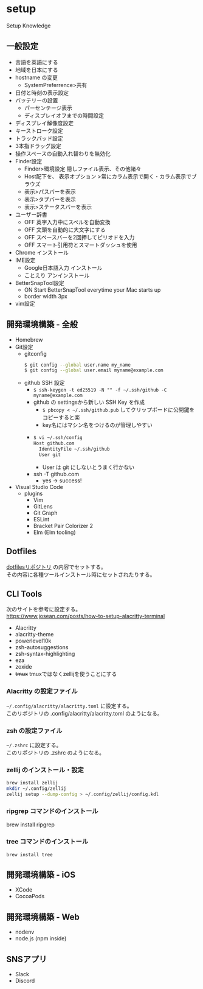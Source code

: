 # setup
Setup Knowledge

## 一般設定
- 言語を英語にする
- 地域を日本にする
- hostname の変更
  - SystemPreferrence>共有
- 日付と時刻の表示設定
- バッテリーの設置
  - パーセンテージ表示
  - ディスプレイオフまでの時間設定
- ディスプレイ解像度設定
- キーストローク設定
- トラックパッド設定
- 3本指ドラッグ設定
- 操作スペースの自動入れ替わりを無効化
- Finder設定
  - Finder>環境設定 隠しファイル表示、その他諸々
  - Host配下を、 表示オプション >常にカラム表示で開く・カラム表示でブラウズ
  - 表示>パスバーを表示
  - 表示>タブバーを表示
  - 表示>ステータスバーを表示
- ユーザー辞書
  - OFF 英字入力中にスペルを自動変換
  - OFF 文頭を自動的に大文字にする
  - OFF スペースバーを2回押してピリオドを入力
  - OFF スマート引用符とスマートダッシュを使用
- Chrome インストール
- IME設定
  - Google日本語入力 インストール
  - ことえり アンインストール
- BetterSnapTool設定
  - ON Start BetterSnapTool everytime your Mac starts up
  - border width 3px
- vim設定

## 開発環境構築 - 全般
- Homebrew
- Git設定
  - gitconfig
    ```sh
    $ git config --global user.name my_name
    $ git config --global user.email myname@example.com
    ```
  - github SSH 設定
    - `$ ssh-keygen -t ed25519 -N "" -f ~/.ssh/github -C myname@example.com`
    - github の settingsから新しい SSH Key を作成
      - `$ pbcopy < ~/.ssh/github.pub` してクリップボードに公開鍵をコピーすると楽
      - key名にはマシン名をつけるのが管理しやすい
    - ```sh
      $ vi ~/.ssh/config
      Host github.com
        IdentityFile ~/.ssh/github
        User git
      ```
      - User は git にしないとうまく行かない
    - ssh -T github.com
      - yes -> success!
- Visual Studio Code
  - plugins
    - Vim
    - GitLens
    - Git Graph
    - ESLint
    - Bracket Pair Colorizer 2
    - Elm (Elm tooling)

## Dotfiles
[dotfilesリポジトリ](https://github.com/hahnah/dotfiles) の内容でセットする。  
その内容に各種ツールインストール時にセットされたりする。

## CLI Tools
次のサイトを参考に設定する。  
https://www.josean.com/posts/how-to-setup-alacritty-terminal

- Alacritty
- alacritty-theme
- powerlevel10k
- zsh-autosuggestions
- zsh-syntax-highlighting
- eza
- zoxide
- ~~tmux~~ tmuxではなくzellijを使うことにする

### Alacritty の設定ファイル
`~/.config/alacritty/alacritty.toml` に設定する。  
このリポジトリの .config/alacritty/alacritty.toml のようになる。

### zsh の設定ファイル
`~/.zshrc` に設定する。  
このリポジトリの .zshrc のようになる。

### zellij のインストール・設定
```bash
brew install zellij
mkdir ~/.config/zellij
zellij setup --dump-config > ~/.config/zellij/config.kdl
```

### ripgrep コマンドのインストール
brew install ripgrep

### tree コマンドのインストール
```
brew install tree
```

## 開発環境構築 - iOS
- XCode
- CocoaPods

## 開発環境構築 - Web
- nodenv
- node.js (npm inside)

## SNSアプリ
- Slack
- Discord

